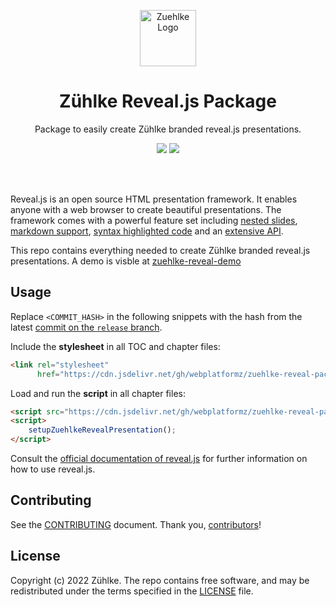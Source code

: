 <p align="center"><a href="https://github.com/Zuehlke"><img src="https://raw.githubusercontent.com/webplatformz/zuehlke-reveal-package/feature/new-slidedeck/src/assets/img/zuehlke-logo.jpg" alt="Zuehlke Logo" height="90"/></a></p>
<h1 align="center">Zühlke Reveal.js Package</h1>
<p align="center">Package to easily create Zühlke branded reveal.js presentations.</p>

<p align="center">
	<a href="https://github.com/webplatformz/zuehlke-reveal-package/graphs/contributors"><img src="https://img.shields.io/github/contributors/webplatformz/zuehlke-reveal-package"></a>
  <a href="https://github.com/webplatformz/zuehlke-reveal-package/commits/main"><img src="https://img.shields.io/github/last-commit/webplatformz/zuehlke-reveal-package" ></a>

</p><br/><br/>

Reveal.js is an open source HTML presentation framework. It enables anyone with a web browser to create beautiful presentations. The framework comes with a powerful feature set including [nested slides](https://revealjs.com/vertical-slides/), [markdown support](https://revealjs.com/markdown/), [syntax highlighted code](https://revealjs.com/code/) and an [extensive API](https://revealjs.com/api/).

This repo contains everything needed to create Zühlke branded reveal.js presentations.
A demo is visble at [zuehlke-reveal-demo](https://romanutti.github.io/zuehlke-reveal-demo)

## Usage
Replace `<COMMIT_HASH>` in the following snippets with the hash from the latest [commit on the `release` branch](https://github.com/webplatformz/zuehlke-reveal-package/commits/release).

Include the **stylesheet** in all TOC and chapter files:
```html
<link rel="stylesheet"
      href="https://cdn.jsdelivr.net/gh/webplatformz/zuehlke-reveal-package@<COMMIT_HASH>/release/index.css">
```

Load and run the **script** in all chapter files:
```html
<script src="https://cdn.jsdelivr.net/gh/webplatformz/zuehlke-reveal-package@<COMMIT_HASH>/release/index.js"></script>
<script>
	setupZuehlkeRevealPresentation();
</script>
```

Consult the [official documentation of reveal.js](https://revealjs.com) for further information on how to use reveal.js.

## Contributing

See the [CONTRIBUTING] document.
Thank you, [contributors]!

[CONTRIBUTING]: CONTRIBUTING.md
[contributors]: https://github.com/webplatformz/zuehlke-reveal-package/graphs/contributors

## License

Copyright (c) 2022 Zühlke. The repo contains free software, and may be redistributed
under the terms specified in the [LICENSE] file.

[LICENSE]: LICENSE